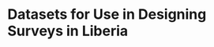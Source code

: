 <!-- README.md is generated from README.Rmd. Please edit that file -->
Datasets for Use in Designing Surveys in Liberia
================================================
